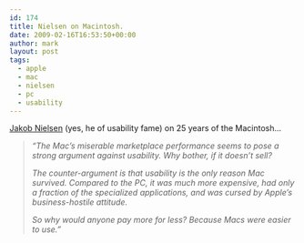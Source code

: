 ```yaml
---
id: 174
title: Nielsen on Macintosh.
date: 2009-02-16T16:53:50+00:00
author: mark
layout: post
tags:
  - apple
  - mac
  - nielsen
  - pc
  - usability
---
```

[Jakob Nielsen](http://www.useit.com/alertbox/macintosh.html) (yes, he of usability fame) on 25 years of the Macintosh&#8230;

> _&#8220;The Mac&#8217;s miserable marketplace performance seems to pose a strong argument against usability. Why bother, if it doesn&#8217;t sell?_
> 
> _The counter-argument is that usability is the only reason Mac survived. Compared to the PC, it was much more expensive, had only a fraction of the specialized applications, and was cursed by Apple&#8217;s business-hostile attitude._
> 
> _So why would anyone pay more for less? Because Macs were easier to use.&#8221;_